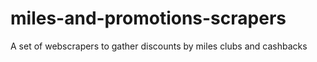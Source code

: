 # miles-and-promotions-scrapers
A set of webscrapers to gather discounts by miles clubs and cashbacks
